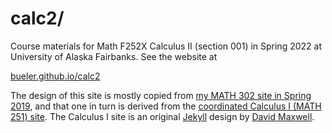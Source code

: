 calc2/
========

Course materials for Math F252X Calculus II (section 001) in Spring 2022 at University of Alaska Fairbanks.  See the website at

[bueler.github.io/calc2](https://bueler.github.io/calc2/)

The design of this site is mostly copied from [my MATH 302 site in Spring 2019](https://bueler.github.io/math302/), and that one in turn is derived from the [coordinated Calculus I (MATH 251) site](https://uaf-math251.github.io/).  The Calculus I site is an original [Jekyll](https://jekyllrb.com/) design by [David Maxwell](https://damaxwell.github.io/).
